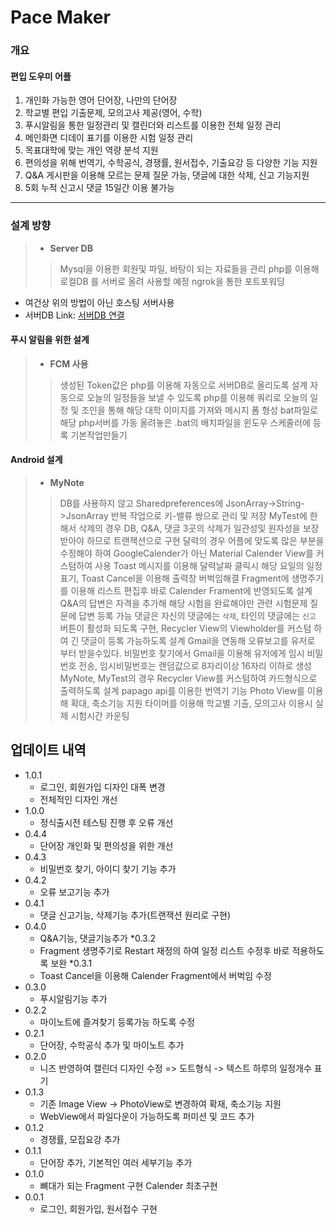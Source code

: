 Pace Maker
============
### 개요
#### **편입 도우미 어플** 
1. 개인화 가능한 영어 단어장, 나만의 단어장
2. 학교별 편입 기출문제, 모의고사 제공(영어, 수학)
3. 푸시알림을 통한 일정관리 및 캘린더와 리스트를 이용한 전체 일정 관리
4. 메인화면 디데이 표기를 이용한 시험 일정 관리
5. 목표대학에 맞는 개인 역량 분석 지원
6. 편의성을 위해 번역기, 수학공식, 경쟁률, 원서접수, 기출요강 등 다양한 기능 지원
7. Q&A 게시판을 이용해 모르는 문제 질문 가능, 댓글에 대한 삭제, 신고 기능지원
8. 5회 누적 신고시 댓글 15일간 이용 불가능
  
***
### 설계 방향
> + **Server DB**
>>Mysql을 이용한 회원및 파일, 바탕이 되는 자료들을 관리
>> php를 이용해 로컬DB 를 서버로 올려 사용할 예정 
>> ngrok을 통한 포트포워딩
  
* 여건상 위의 방법이 아닌 호스팅 서버사용
* 서버DB Link: [서버DB 연결](http://nobles1030.cafe24.com/dbEditor/)
  
#### 푸시 알림을 위한 설계
> + **FCM 사용**
>> 생성된 Token값은 php를 이용해 자동으로 서버DB로 올리도록 설계
>> 자동으로 오늘의 일정들을 보낼 수 있도록 php를 이용해 쿼리로 오늘의 일정 및 조인을 통해 해당 대학 이미지를 가져와 메시지 폼 형성
>>  bat파일로 해당 php서버를 가동 
>> 올려놓은 .bat의 배치파일을 윈도우 스케줄러에 등록 기본작업만들기
  
#### Android 설계
> + **MyNote**
>> DB를 사용하지 않고 Sharedpreferences에 JsonArray->String->JsonArray 반복 작업으로 키-밸류 쌍으로 관리 및 저장
>> MyTest에 한해서 삭제의 경우 DB, Q&A, 댓글 3곳의 삭제가 일관성및 원자성을 보장받아야 하므로 트랜잭션으로 구현
>> 달력의 경우 어플에 맞도록 많은 부분을 수정해야 하여 GoogleCalender가 아닌 Material Calender View를 커스텀하여 사용
>> Toast 메시지를 이용해 달력날짜 클릭시 해당 요일의 일정 표기, Toast Cancel을 이용해 출력창 버벅임해결
>> Fragment에 생명주기를 이용해 리스트 편집후 바로 Calender Frament에 반영되도록 설계
>> Q&A의 답변은 자격을 추가해 해당 시험을 완료해야만 관련 시험문제 질문에 답변 등록 가능
>> 댓글은 자신의 댓글에는 `삭제`, 타인의 댓글에는 `신고` 버튼이 활성화 되도록 구현, Recycler View의 Viewholder를 커스텀 하여 긴 댓글이 등록 가능하도록 설계
>> Gmail을 연동해 오류보고를 유저로 부터 받을수있다.
>> 비밀번호 찾기에서 Gmail을 이용해 유저에게 임시 비밀번호 전송, 임시비밀번호는 랜덤값으로 8자리이상 16자리 이하로 생성
>> MyNote, MyTest의 경우 Recycler View를 커스텀하여 카드형식으로 출력하도록 설계
>> papago api를 이용한 번역기 기능
>> Photo View를 이용해 확대, 축소기능 지원
>> 타이머를 이용해 학교별 기출, 모의고사 이용시 실제 시험시간 카운팅
  
## 업데이트 내역
* 1.0.1  
    * 로그인, 회원가입 디자인 대폭 변경
    * 전체적인 디자인 개선
* 1.0.0  
    * 정식출시전 테스팅 진행 후 오류 개선
* 0.4.4  
    * 단어장 개인화 및 편의성을 위한 개선
* 0.4.3  
    * 비밀번호 찾기, 아이디 찾기 기능 추가
* 0.4.2  
    * 오류 보고기능 추가
* 0.4.1  
    * 댓글 신고기능, 삭제기능 추가(트랜잭션 원리로 구현)
* 0.4.0  
    * Q&A기능, 댓글기능추가
*0.3.2
    * Fragment 생명주기로 Restart 재정의 하여 일정 리스트 수정후 바로 적용하도록 보완
*0.3.1
    * Toast Cancel을 이용해 Calender Fragment에서 버벅임 수정
* 0.3.0  
    * 푸시알림기능 추가
* 0.2.2  
    * 마이노트에 즐겨찾기 등록가능 하도록 수정 
* 0.2.1  
    * 단어장, 수학공식 추가 및 마이노트 추가
* 0.2.0
    * 니즈 반영하여 캘린더 디자인 수정
    => 도트형식 -> 텍스트 하루의 일정개수 표기
* 0.1.3  
    * 기존 Image View -> PhotoView로 변경하여 확재, 축소기능 지원
    * WebView에서 파일다운이 가능하도록  퍼미션 및 코드 추가
* 0.1.2  
    * 경쟁률, 모집요강 추가
* 0.1.1  
    * 단어장 추가, 기본적인 여러 세부기능 추가
* 0.1.0  
    * 뼈대가 되는 Fragment 구현 Calender 최초구현 
* 0.0.1  
    * 로그인, 회원가입, 원서접수 구현 